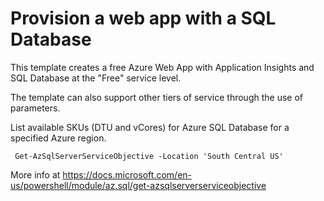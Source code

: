 # Provision a web app with a SQL Database

This template creates a free Azure Web App with Application Insights and SQL Database at the "Free" service level.

The template can also support other tiers of service through the use of parameters.

List available SKUs (DTU and vCores) for Azure SQL Database for a specified Azure region.

```pwsh
 Get-AzSqlServerServiceObjective -Location 'South Central US'
```

More info at <https://docs.microsoft.com/en-us/powershell/module/az.sql/get-azsqlserverserviceobjective>
